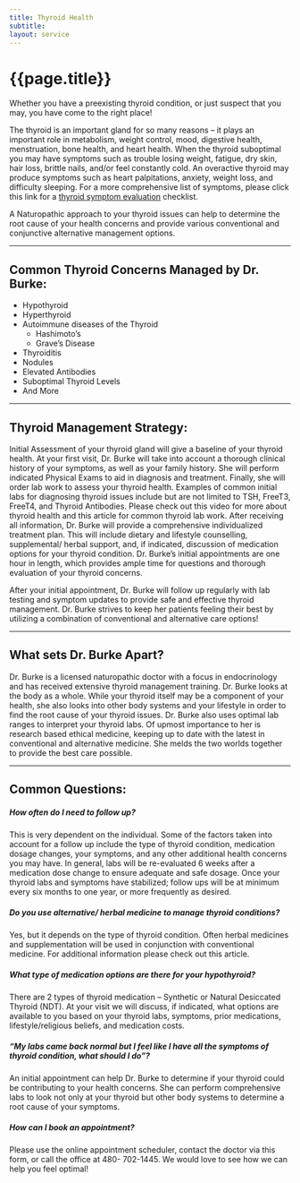```yaml
---
title: Thyroid Health
subtitle: 
layout: service
---
```

# {{page.title}}
Whether you have a preexisting thyroid condition, or just suspect that you may, you have come to the right place!

The thyroid is an important gland for so many reasons – it plays an important role in metabolism, weight control, mood, digestive health, menstruation, bone health, and heart health. When the thyroid suboptimal you may have symptoms such as trouble losing weight, fatigue, dry skin, hair loss, brittle nails, and/or feel constantly cold. An overactive thyroid may produce symptoms such as heart palpitations, anxiety, weight loss, and difficulty sleeping. For a more comprehensive list of symptoms, please click this link for a [thyroid symptom evaluation](..\assets\handouts\Thyroid-signs-and-symptoms-1.xls) checklist. 

A Naturopathic approach to your thyroid issues can help to determine the root cause of your health concerns and provide various conventional and conjunctive alternative management options. 

***

## Common Thyroid Concerns Managed by Dr. Burke:

* Hypothyroid
* Hyperthyroid
* Autoimmune diseases of the Thyroid
    * Hashimoto’s 
    * Grave’s Disease
* Thyroiditis
* Nodules
* Elevated Antibodies
* Suboptimal Thyroid Levels
* And More

***

## Thyroid Management Strategy:

Initial Assessment of your thyroid gland will give a baseline of your thyroid health. At your first visit, Dr. Burke will take into account a thorough clinical history of your symptoms, as well as your family history. She will perform indicated Physical Exams to aid in diagnosis and treatment. Finally, she will order lab work to assess your thyroid health. Examples of common initial labs for diagnosing thyroid issues include but are not limited to TSH, FreeT3, FreeT4, and Thyroid Antibodies. Please check out this video for more about thyroid health and this article for common thyroid lab work. After receiving all information, Dr. Burke will provide a comprehensive individualized treatment plan. This will include dietary and lifestyle counselling, supplemental/ herbal support, and, if indicated, discussion of medication options for your thyroid condition. Dr. Burke’s initial appointments are one hour in length, which provides ample time for questions and thorough evaluation of your thyroid concerns. 

After your initial appointment, Dr. Burke will follow up regularly with lab testing and symptom updates to provide safe and effective thyroid management. Dr. Burke strives to keep her patients feeling their best by utilizing a combination of conventional and alternative care options!

***

## What sets Dr. Burke Apart?

Dr. Burke is a licensed naturopathic doctor with a focus in endocrinology and has received extensive thyroid management training. Dr. Burke looks at the body as a whole. While your thyroid itself may be a component of your health, she also looks into other body systems and your lifestyle in order to find the root cause of your thyroid issues. Dr. Burke also uses optimal lab ranges to interpret your thyroid labs. Of upmost importance to her is research based ethical medicine, keeping up to date with the latest in conventional and alternative medicine. She melds the two worlds together to provide the best care possible.  

***

## Common Questions:

##### How often do I need to follow up?

This is very dependent on the individual. Some of the factors taken into account for a follow up include the type of thyroid condition, medication dosage changes, your symptoms, and any other additional health concerns you may have. In general, labs will be re-evaluated 6 weeks after a medication dose change to ensure adequate and safe dosage. Once your thyroid labs and symptoms have stabilized; follow ups will be at minimum every six months to one year, or more frequently as desired. 

##### Do you use alternative/ herbal medicine to manage thyroid conditions?

Yes, but it depends on the type of thyroid condition. Often herbal medicines and supplementation will be used in conjunction with conventional medicine. For additional information please check out this article. 

##### What type of medication options are there for your hypothyroid?

There are 2 types of thyroid medication – Synthetic or Natural Desiccated Thyroid (NDT). At your visit we will discuss, if indicated, what options are available to you based on your thyroid labs, symptoms, prior medications, lifestyle/religious beliefs, and medication costs.

##### “My labs came back normal but I feel like I have all the symptoms of thyroid condition, what should I do”?

An initial appointment can help Dr. Burke to determine if your thyroid could be contributing to your health concerns. She can perform comprehensive labs to look not only at your thyroid but other body systems to determine a root cause of your symptoms. 

##### How can I book an appointment?

Please use the online appointment scheduler, contact the doctor via this form, or call the office at 480- 702-1445. We would love to see how we can help you feel optimal!